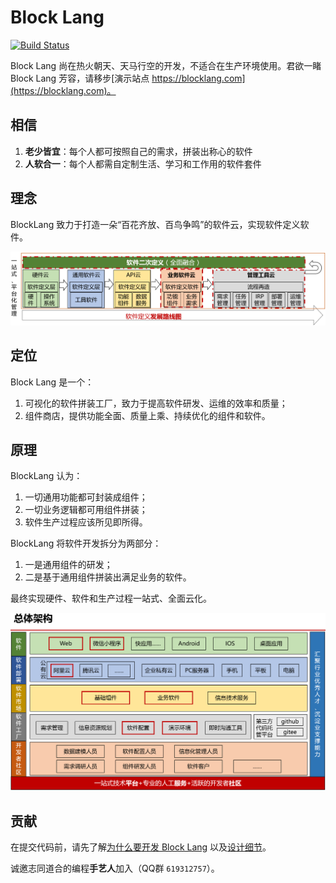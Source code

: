 ﻿# Block Lang

[![Build Status](https://travis-ci.org/blocklang/blocklang.com.svg?branch=master)](https://travis-ci.org/blocklang/blocklang.com)

Block Lang 尚在热火朝天、天马行空的开发，不适合在生产环境使用。君欲一睹 Block Lang 芳容，请移步[演示站点 https://blocklang.com](https://blocklang.com)。

## 相信

1. **老少皆宜**：每个人都可按照自己的需求，拼装出称心的软件
2. **人软合一**：每个人都需自定制生活、学习和工作用的软件套件

## 理念

BlockLang 致力于打造一朵“百花齐放、百鸟争鸣”的软件云，实现软件定义软件。

![Block Lang Idea](docs/spec/images/blocklang-idea.png)

## 定位

Block Lang 是一个：

1. 可视化的软件拼装工厂，致力于提高软件研发、运维的效率和质量；
2. 组件商店，提供功能全面、质量上乘、持续优化的组件和软件。

## 原理

BlockLang 认为：

1. 一切通用功能都可封装成组件；
2. 一切业务逻辑都可用组件拼装；
3. 软件生产过程应该所见即所得。

BlockLang 将软件开发拆分为两部分：

1. 一是通用组件的研发；
2. 二是基于通用组件拼装出满足业务的软件。

最终实现硬件、软件和生产过程一站式、全面云化。

![Block Lang Architecture](docs/spec/images/blocklang-architecture.png)

## 贡献

在提交代码前，请先了解[为什么要开发 Block Lang](./docs/help/why.md) 以及[设计细节](./docs/spec/program.md)。

诚邀志同道合的编程**手艺人**加入（QQ群 `619312757`）。
